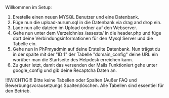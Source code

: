 Willkommen im Setup:

1. Erestelle einen neuen MYSQL Benutzer und eine Datenbank. 
2. Füge nun die upload-aurum.sql in die Datenbank via drag and drop ein.
3. Lade nun alle dateien im Upload ordner auf den Webserver.
4. Gehe nun unter dem Verzeichniss /assests/ in die header.php und füge dort deine Verbindungsinformationen für den Mysql Server und die Tabelle ein.
5. Gehe nun in PhPmyadmin auf deine Erstellte Datenbank. Nun trägst du in der spalte mit der "ID 1" der Tabelle "domain_config" deine URL ein worüber man die Startseite des Helpdesk erreichen kann.
6. Zu guter letzt, damit das versenden der Mails Funktioniert gehe unter google_config und gib deine Recaptcha Daten an.

!!!WICHTIG!!!
Bitte keine Tabellen oder Spalten (Außer FAQ und Bewerbungsvorausetzungs Spalten)löschen. Alle Tabellen sind essentiel für den Betrieb.